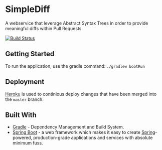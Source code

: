# SimpleDiff
A webservice that leverage Abstract Syntax Trees in order to provide meaningful diffs within Pull Requests. 

[![Build Status](https://travis-ci.com/itsAlexNguyen/SimpleDiff.svg?branch=master)](https://travis-ci.com/itsAlexNguyen/SimpleDiff)

## Getting Started
To run the application, use the gradle command: `./gradlew bootRun` 

## Deployment
[Heroku](https://heroku.com) is used to continious deploy changes that have been merged into the `master` branch. 

## Built With
* [Gradle](https://gradle.org/) - Dependency Management and Build System.
* [Spring Boot](https://projects.spring.io/spring-boot/) - a web framework which makes it easy to create [Spring](https://projects.spring.io/spring-framework/)-powered, production-grade applications and services with absolute minimum fuss.
